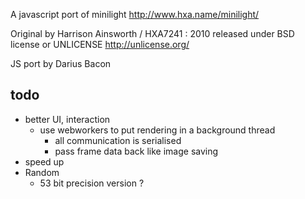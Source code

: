 A javascript port of minilight http://www.hxa.name/minilight/

Original by Harrison Ainsworth / HXA7241 : 2010
released under BSD license or UNLICENSE http://unlicense.org/

JS port by Darius Bacon


todo
----

* better UI, interaction
   * use webworkers to put rendering in a background thread
      * all communication is serialised
      * pass frame data back like image saving
* speed up
* Random
   * 53 bit precision version ?
